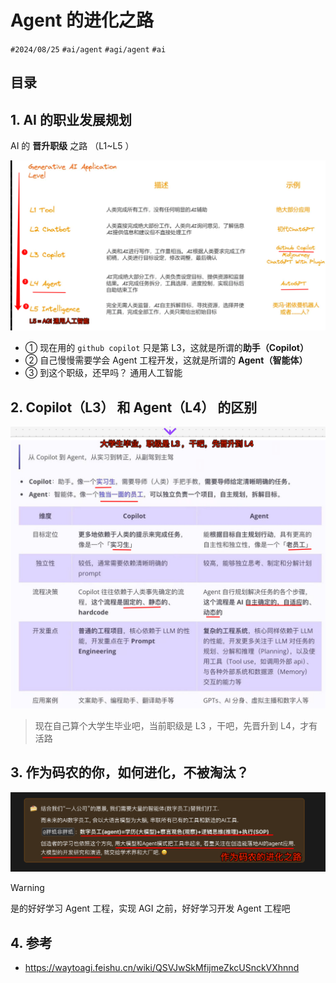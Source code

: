 
# Agent 的进化之路

`#2024/08/25` `#ai/agent`  `#agi/agent`  `#ai` 



## 目录
<!-- toc -->
 ## 1. AI 的职业发展规划 

AI 的 **晋升职级** 之路 （L1~L5 ）

![图片&文件](./files/Pastedimage20240825213157.png)

- ① 现在用的 `github copilot`  只是第 L3，这就是所谓的**助手（Copilot）**
- ② 自己慢慢需要学会 Agent 工程开发，这就是所谓的 **Agent（智能体）**
- ③ 到这个职级，还早吗？ 通用人工智能

## 2. Copilot（L3） 和 Agent（L4） 的区别

![图片&文件](./files/Pastedimage20240825213742.png)

> 现在自己算个大学生毕业吧，当前职级是 L3 ，干吧，先晋升到 L4，才有活路

## 3. 作为码农的你，如何进化，不被淘汰？

![图片&文件](./files/Pastedimage20240825212810.png)

> [!warning]
> 是的好好学习 Agent 工程，实现 AGI 之前，好好学习开发 Agent 工程吧

## 4. 参考

- https://waytoagi.feishu.cn/wiki/QSVJwSkMfijmeZkcUSnckVXhnnd

